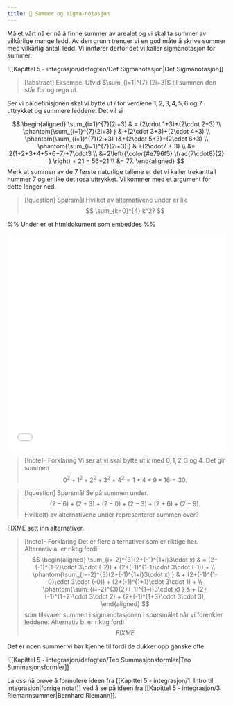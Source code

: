```yaml
---
title: 📄 Summer og sigma-notasjon
---
```

Målet vårt nå er nå å finne summer av arealet og vi skal ta summer av vilkårlige mange ledd. Av den grunn trenger vi en god måte å skrive summer med vilkårlig antall ledd. Vi innfører derfor det vi kaller sigmanotasjon for summer.

![[Kapittel 5 - integrasjon/defogteo/Def Sigmanotasjon|Def Sigmanotasjon]]

> [!abstract] Eksempel 
> Utvid $\sum_{i=1}^{7} (2i+3)$ til summen den står for og regn ut.

Ser vi på definisjonen skal vi bytte ut $i$ for verdiene $1,2,3,4,5,6$ og $7$ i uttrykket og summere leddene. Det vil si

$$
\begin{aligned} 
\sum_{i=1}^{7}(2i+3) &  = (2\cdot 1+3)+(2\cdot 2+3) \\ \phantom{\sum_{i=1}^{7}(2i+3) } & +(2\cdot 3+3)+(2\cdot 4+3) \\ \phantom{\sum_{i=1}^{7}(2i+3) }&+(2\cdot 5+3)+(2\cdot 6+3) \\ \phantom{\sum_{i=1}^{7}(2i+3) } & +(2\cdot7 + 3) \\ &= 2(1+2+3+4+5+6+7)+7\cdot3 \\ &=2\left({\color{#e796f5}  \frac{7\cdot8}{2} } \right) + 21 = 56+21 \\ &= 77.
\end{aligned} 
$$
Merk at summen av de 7 første naturlige tallene er det vi kaller trekanttall nummer $7$ og er like det rosa uttrykket. Vi kommer med et argument for dette lenger ned. 

> [!question] Spørsmål 
> Hvilket av alternativene under er lik 
> $$
> \sum_{k=0}^{4} k^2?
> $$

%% Under er et htmldokument som embeddes %%
<iframe src="Files\multipleshoicesigmanotasjon.html" frameborder="0" scrolling="no" style="aspect-ratio: 1/1; width: 100%; height: 500px"></iframe>


> [!note]- Forklaring
> Vi ser at vi skal bytte ut $k$ med $0,1,2,3$ og $4$. Det gir summen
> $$
> 0^2+1^2+2^2+3^2+4^2 = 1+4+9+16 = 30.
> $$


> [!question] Spørsmål 
> Se på summen under.
> $$
> (2-6)+(2+3)+(2-0)+(2-3)+(2+6)+(2-9).
> $$
> Hvilke(t) av alternativene under representerer summen over?

FIXME sett inn alternativer. 
> [!note]- Forklaring
> Det er flere alternativer som er riktige her.
> Alternativ a. er riktig fordi
> $$
> \begin{aligned} 
> \sum_{i=-2}^{3}(2+(-1)^{1+i}3\cdot x) & = (2+(-1)^{1-2}\cdot 3\cdot (-2)) + (2+(-1)^{1-1}\cdot 3\cdot (-1)) + 
> \\ \phantom{\sum_{i=-2}^{3}(2+(-1)^{1+i}3\cdot x) } & + (2+(-1)^{1-0}\cdot 3\cdot (-0)) + (2+(-1)^{1+1}\cdot 3\cdot 1) + 
> \\ \phantom{\sum_{i=-2}^{3}(2+(-1)^{1+i}3\cdot x) } & + (2+(-1)^{1+2}\cdot 3\cdot 2) + (2+(-1)^{1+3}\cdot 3\cdot 3),
> \end{aligned} 
> $$
> som tilsvarer summen i sigmanotasjonen i spørsmålet når vi forenkler leddene. 
> Alternativ b. er riktig fordi
> $$
> FIXME
> $$


Det er noen summer vi bør kjenne til fordi de dukker opp ganske ofte.

![[Kapittel 5 - integrasjon/defogteo/Teo Summasjonsformler|Teo Summasjonsformler]]

La oss nå prøve å formulere ideen fra [[Kapittel 5 - integrasjon/1. Intro til integrasjon|forrige notat]] ved å se på ideen fra [[Kapittel 5 - integrasjon/3. Riemannsummer|Bernhard Riemann]].